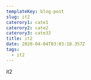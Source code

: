 ```yaml
---
templateKey: blog-post
slug: it2
caterory1: cate1
caterory2: cate2
caterory3: cate33
title: it2
date: 2020-04-04T03:03:18.357Z
tags:
  - it2
---
```

it2